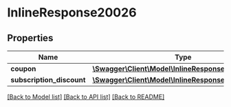 # InlineResponse20026

## Properties
Name | Type | Description | Notes
------------ | ------------- | ------------- | -------------
**coupon** | [**\Swagger\Client\Model\InlineResponse20010Content**](InlineResponse20010Content.md) |  | [optional] 
**subscription_discount** | [**\Swagger\Client\Model\InlineResponse20025**](InlineResponse20025.md) |  | [optional] 

[[Back to Model list]](../README.md#documentation-for-models) [[Back to API list]](../README.md#documentation-for-api-endpoints) [[Back to README]](../README.md)


